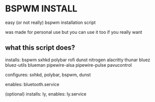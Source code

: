 # BSPWM INSTALL

easy (or not really) bspwm installation script

was made for personal use but you can use it too if you really want

## what this script does?

installs: bspwm sxhkd polybar rofi dunst nitrogen alacritty thunar bluez bluez-utils blueman pipewire-alsa pipewire-pulse pavucontrol

configures: sxhkd, polybar, bspwm, dunst

enables: bluetooth.service

(optional) installs: ly, enables: ly.service
